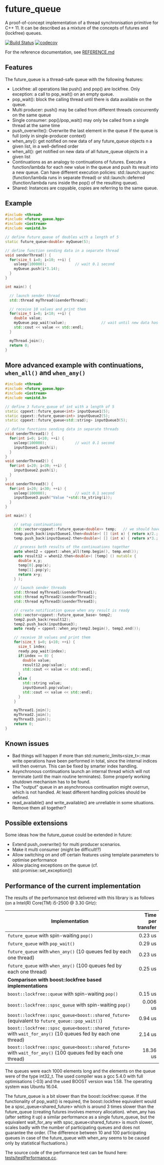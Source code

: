 # future_queue
A proof-of-concept implementation of a thread synchronisation primitive for C++ 11. It can be described as a mixture of the concepts of futures and (lockfree) queues.

[![Build Status](https://travis-ci.org/mhier/future_queue.svg?branch=master)](https://travis-ci.org/mhier/future_queue)
[![codecov](https://codecov.io/gh/mhier/future_queue/branch/master/graph/badge.svg)](https://codecov.io/gh/mhier/future_queue)

For the reference documentation, see [REFERENCE.md](REFERENCE.md)

## Features
The future_queue is a thread-safe queue with the following features:
* Lockfree: all operations like push() and pop() are lockfree. Only exception: a call to pop_wait() on an empty queue.
* pop_wait(): block the calling thread until there is data available on the queue.
* Multi producer: push() may be called from different threads concurrently on the same queue
* Single consumer: pop()/pop_wait() may only be called from a single thread at the same time
* push_overwrite(): Overwrite the last element in the queue if the queue is full (only in single-producer context)
* when_any(): get notified on new data of any future_queue objects  n a given list, in a well-defined order
* when_all(): get notified on new data of all future_queue objects in a given list
* Continuations as an analogy to continuations of futures. Execute a function/lambda for each new value in the queue and push its result into a new queue. Can have different execution policies: std::launch::async (function/lambda runs in separate thread) or std::launch::deferred (function/lambda runs inside the pop() of the resulting queue).
* Shared: Instances are copyable, copies are referring to the same queue.

## Example
```C++
#include <thread>
#include <future_queue.hpp>
#include <iostream>
#include <unistd.h>

// define future_queue of doubles with a length of 5
static future_queue<double> myQueue(5);

// define function sending data in a separate thread
void senderThread() {
  for(size_t i=0; i<10; ++i) {
    usleep(100000);             // wait 0.1 second
    myQueue.push(i*3.14);
  }
}

int main() {

  // launch sender thread
  std::thread myThread(&senderThread);

  // receive 10 values and print them
  for(size_t i=0; i<10; ++i) {
    double value;
    myQueue.pop_wait(value);                // wait until new data has arrived
    std::cout << value << std::endl;
  }

  myThread.join();
  return 0;
}
```

## More advanced example with continuations, ```when_all()``` and ```when_any()```
```C++
#include <thread>
#include <future_queue.hpp>
#include <iostream>
#include <unistd.h>

// define 3 future_queue of int with a length of 5
static cppext::future_queue<int> inputQueue1(5);
static cppext::future_queue<int> inputQueue2(5);
static cppext::future_queue<std::string> inputQueue3(5);

// define functions sending data in separate threads
void senderThread1() {
  for(int i=0; i<10; ++i) {
    usleep(100000);             // wait 0.1 second
    inputQueue1.push(i);
  }
}
void senderThread2() {
  for(int i=20; i<30; ++i) {
    inputQueue2.push(i);
  }
}
void senderThread3() {
  for(int i=20; i<30; ++i) {
    usleep(100000);             // wait 0.1 second
    inputQueue3.push("Value "+std::to_string(i));
  }
}

int main() {

    // setup continuations
    std::vector<cppext::future_queue<double>> temp;   // we should have a convenience function to avoid needing a temporary container...
    temp.push_back(inputQueue1.then<double>( [] (int x) { return x/2.; } ));
    temp.push_back(inputQueue2.then<double>( [] (int x) { return x*3.; } ));

    // process both results of the continuations together
    auto when12 = cppext::when_all(temp.begin(), temp.end());
    auto result12 = when12.then<double>( [temp] () mutable {
      double x,y;
      temp[0].pop(x);
      temp[1].pop(y);
      return x+y;
    } );

    // launch sender threads
    std::thread myThread1(&senderThread1);
    std::thread myThread2(&senderThread2);
    std::thread myThread3(&senderThread3);

    // create notification queue when any result is ready
    std::vector<cppext::future_queue_base> temp2;
    temp2.push_back(result12);
    temp2.push_back(inputQueue3);
    auto ready = cppext::when_any(temp2.begin(), temp2.end());

    // receive 10 values and print them
    for(size_t i=0; i<10; ++i) {
      size_t index;
      ready.pop_wait(index);
      if(index == 0) {
        double value;
        result12.pop(value);
        std::cout << value << std::endl;
      }
      else {
        std::string value;
        inputQueue3.pop(value);
        std::cout << value << std::endl;
      }
    }

    myThread1.join();
    myThread2.join();
    myThread3.join();
    return 0;
}
```
## Known issues
* Bad things will happen if more than std::numeric_limits<size_t>::max write operations have been performed in total, since the internal indices will then overrun. This can be fixed by smarter index handling.
* Asynchronous continuations launch an internal thread which will not terminate (until the main routine terminates). Some properly working shutdown mechanism has to be found.
* The "output" queue in an asynchronous continuation might overrun, which is not handled. At least different handling policies should be defined.
* read_available() and write_available() are unreliable in some situations. Remove them all together?

## Possible extensions
Some ideas how the future_queue could be extended in future:
* Extend push_overwrite() for multi producer scenarios.
* Make it multi consumer (might be difficult!?)
* Allow switching on and off certain features using template parameters to optimise performance
* Allow placing exceptions on the queue (cf. std::promise::set_exception())

## Performance of the current implementation
The results of the performance test delivered with this library is as follows (on a Intel(R) Core(TM) i5-2500 @ 3.30 GHz):

| Implementation                                                                                       | Time per transfer |
|---------------------------------------------------------------------------------------------------------------|---------:|
|`future_queue` with spin-waiting `pop()`                                                                       |  0.23 us |
|`future_queue` with `pop_wait()`                                                                               |  0.29 us |
|`future_queue` with `when_any()` (10 queues fed by each one thread)                                            |  0.23 us |
|`future_queue` with `when_any()` (100 queues fed by each one thread)                                           |  0.25 us |
| **Comparison with boost::lockfree based implementations**                                                     |          |
|`boost::lockfree::queue` with spin-waiting `pop()`                                                             |  0.15 us |
|`boost::lockfree::spsc_queue` with spin-waiting `pop()`                                                        | 0.006 us |
|`boost::lockfree::spsc_queue<boost::shared_future>` (equivalent to `future_queue::pop_wait()`)                 |  0.94 us |
|`boost::lockfree::spsc_queue<boost::shared_future>` with `wait_for_any()` (10 queues fed by each one thread)   |  2.14 us |
|`boost::lockfree::spsc_queue<boost::shared_future>` with `wait_for_any()` (100 queues fed by each one thread)  | 18.36 us |

The queues were each 1000 elements long and the elements on the queue were of the type int32_t. The used compiler was a gcc 5.4.0 with full optimisations (-03) and the used BOOST version was 1.58. The operating system was Ubuntu 16.04.

The future_queue is a bit slower than the boost::lockfree::queue. If the functionality of pop_wait() is required, the boost::lockfree equivalent would be a spsc_queue<shared_future> which is around 3 times slower than the future_queue (creating futures involves memory allocation). when_any has (after setting it up) a similar performance as a single future_queue, but the equivalent wait_for_any with spsc_queue<shared_future> is much slower, scales badly with the number of participating queues and does not guarantee the order. (The difference between 10 and 100 participating queues in case of the future_queue with when_any seems to be caused only by statistical fluctuations.)

The source code of the performance test can be found here: [tests/testPerformance.cc](tests/testPerformance.cc).
